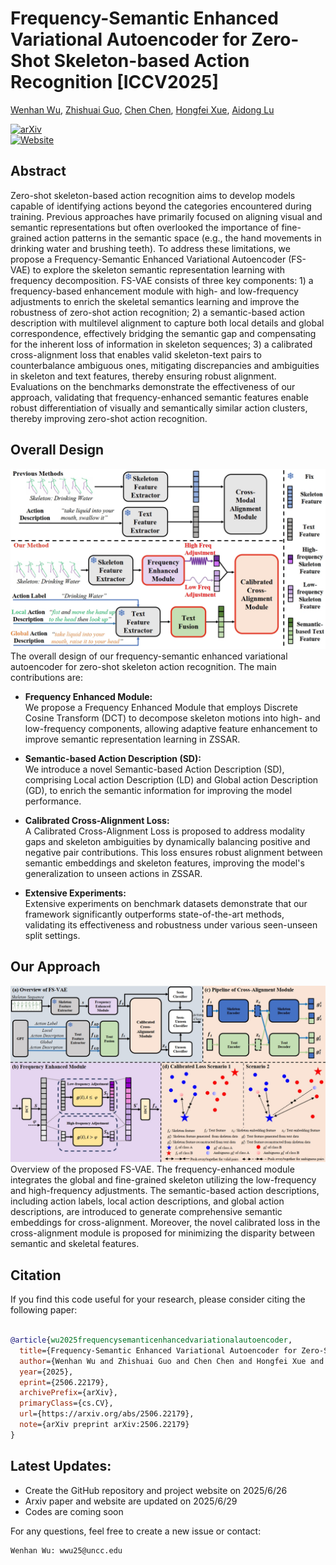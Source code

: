 # Frequency-Semantic Enhanced Variational Autoencoder for Zero-Shot Skeleton-based Action Recognition [ICCV2025]
[Wenhan Wu](https://sites.google.com/view/wenhanwu/%E9%A6%96%E9%A1%B5), [Zhishuai Guo](https://zhishuaiguo.github.io/), [Chen Chen](https://www.crcv.ucf.edu/chenchen/), [Hongfei Xue](https://havocfixer.github.io/), [Aidong Lu ](https://webpages.charlotte.edu/alu1/)

[![arXiv](https://img.shields.io/badge/arXiv-2407.12322-00ff00.svg)](https://arxiv.org/abs/2506.22179)  
[![Website](https://img.shields.io/badge/Website-Project%20Page-blue)](https://wenhanwu95.github.io/fsvae-project-page/)

## Abstract
Zero-shot skeleton-based action recognition aims to develop models capable of identifying actions beyond the categories encountered during training. Previous approaches have primarily focused on aligning visual and semantic representations but often overlooked the importance of fine-grained action patterns in the semantic space (e.g., the hand movements in drinking water and brushing teeth). To address these limitations, we propose a Frequency-Semantic Enhanced Variational Autoencoder (FS-VAE) to explore the skeleton semantic representation learning with frequency decomposition. FS-VAE consists of three key components: 1) a frequency-based enhancement module with high- and low-frequency adjustments to enrich the skeletal semantics learning and improve the robustness of zero-shot action recognition; 2) a semantic-based action description with multilevel alignment to capture both local details and global correspondence, effectively bridging the semantic gap and compensating for the inherent loss of information in skeleton sequences; 3) a calibrated cross-alignment loss that enables valid skeleton-text pairs to counterbalance ambiguous ones, mitigating discrepancies and ambiguities in skeleton and text features, thereby ensuring robust alignment. Evaluations on the benchmarks demonstrate the effectiveness of our approach, validating that frequency-enhanced semantic features enable robust differentiation of visually and semantically similar action clusters, thereby improving zero-shot action recognition.

## Overall Design
![motivation](imgs/fig1.png)
The overall design of our frequency-semantic enhanced variational autoencoder for zero-shot skeleton action recognition. The main contributions are: 
- **Frequency Enhanced Module:**  
  We propose a Frequency Enhanced Module that employs Discrete Cosine Transform (DCT) to decompose skeleton motions into high- and low-frequency components, allowing adaptive feature enhancement to improve semantic representation learning in ZSSAR.

- **Semantic-based Action Description (SD):**  
  We introduce a novel Semantic-based Action Description (SD), comprising Local action Description (LD) and Global action Description (GD), to enrich the semantic information for improving the model performance.

- **Calibrated Cross-Alignment Loss:**  
  A Calibrated Cross-Alignment Loss is proposed to address modality gaps and skeleton ambiguities by dynamically balancing positive and negative pair contributions. This loss ensures robust alignment between semantic embeddings and skeleton features, improving the model's generalization to unseen actions in ZSSAR.

- **Extensive Experiments:**  
  Extensive experiments on benchmark datasets demonstrate that our framework significantly outperforms state-of-the-art methods, validating its effectiveness and robustness under various seen-unseen split settings.


## Our Approach
![Approach](imgs/fig2.png)
Overview of the proposed FS-VAE. The frequency-enhanced module integrates the global and fine-grained skeleton utilizing the low-frequency and high-frequency adjustments. The semantic-based action descriptions, including action labels, local action descriptions, and global action descriptions, are introduced to generate comprehensive semantic embeddings for cross-alignment. Moreover, the novel calibrated loss in the cross-alignment module is proposed for minimizing the disparity between semantic and skeletal features.

## Citation
If you find this code useful for your research, please consider citing the following paper:

```bibtex

@article{wu2025frequencysemanticenhancedvariationalautoencoder,
  title={Frequency-Semantic Enhanced Variational Autoencoder for Zero-Shot Skeleton-based Action Recognition},
  author={Wenhan Wu and Zhishuai Guo and Chen Chen and Hongfei Xue and Aidong Lu},
  year={2025},
  eprint={2506.22179},
  archivePrefix={arXiv},
  primaryClass={cs.CV},
  url={https://arxiv.org/abs/2506.22179},
  note={arXiv preprint arXiv:2506.22179}
}
```

## Latest Updates:
* Create the GitHub repository and project website on 2025/6/26
* Arxiv paper and website are updated on 2025/6/29
* Codes are coming soon


For any questions, feel free to create a new issue or contact:
```
Wenhan Wu: wwu25@uncc.edu
```
